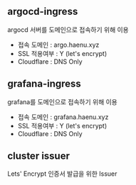 ## argocd-ingress
argocd 서버를 도메인으로 접속하기 위해 이용
- 접속 도메인 : argo.haenu.xyz
- SSL 적용여부 : Y (let's encrypt)
- Cloudflare : DNS Only

## grafana-ingress
grafana를 도메인으로 접속하기 위해 이용
- 접속 도메인 : grafana.haenu.xyz
- SSL 적용여부 : Y (let's encrypt)
- Cloudflare : DNS Only

## cluster issuer
Lets' Encrypt 인증서 발급을 위한 Issuer
